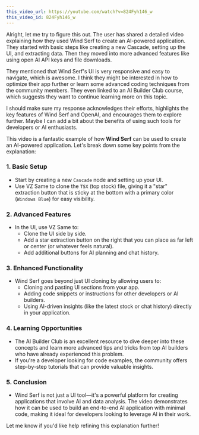 ```yaml
---
this_video_url: https://youtube.com/watch?v=824Fyh146_w
this_video_id: 824Fyh146_w
---
```

<think>
Alright, let me try to figure this out. The user has shared a detailed video explaining how they used Wind Serf to create an AI-powered application. They started with basic steps like creating a new Cascade, setting up the UI, and extracting data. Then they moved into more advanced features like using open AI API keys and file downloads.

They mentioned that Wind Serf's UI is very responsive and easy to navigate, which is awesome. I think they might be interested in how to optimize their app further or learn some advanced coding techniques from the community members. They even linked to an AI Builder Club course, which suggests they want to continue learning more on this topic.

I should make sure my response acknowledges their efforts, highlights the key features of Wind Serf and OpenAI, and encourages them to explore further. Maybe I can add a bit about the benefits of using such tools for developers or AI enthusiasts.
</think>

This video is a fantastic example of how **Wind Serf** can be used to create an AI-powered application. Let's break down some key points from the explanation:

### 1. **Basic Setup**
   - Start by creating a new `Cascade` node and setting up your UI.
   - Use VZ Same to clone the `TSX` (top stock) file, giving it a "star" extraction button that is sticky at the bottom with a primary color (`Windows Blue`) for easy visibility.

### 2. **Advanced Features**
   - In the UI, use VZ Same to:
     - Clone the UI side by side.
     - Add a star extraction button on the right that you can place as far left or center (or whatever feels natural).
     - Add additional buttons for AI planning and chat history.

### 3. **Enhanced Functionality**
   - Wind Serf goes beyond just UI cloning by allowing users to:
     - Cloning and pasting UI sections from your app.
     - Adding code snippets or instructions for other developers or AI builders.
     - Using AI-driven insights (like the latest stock or chat history) directly in your application.

### 4. **Learning Opportunities**
   - The AI Builder Club is an excellent resource to dive deeper into these concepts and learn more advanced tips and tricks from top AI builders who have already experienced this problem.
   - If you're a developer looking for code examples, the community offers step-by-step tutorials that can provide valuable insights.

### 5. **Conclusion**
   - Wind Serf is not just a UI tool—it's a powerful platform for creating applications that involve AI and data analysis. The video demonstrates how it can be used to build an end-to-end AI application with minimal code, making it ideal for developers looking to leverage AI in their work.

Let me know if you'd like help refining this explanation further!
